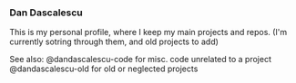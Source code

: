 ### Dan Dascalescu

This is my personal profile, where I keep my main projects and repos. (I'm currently sotring through them, and old projects to add)

See also:
@dandascalescu-code for misc. code unrelated to a project
@dandascalescu-old for old or neglected projects
